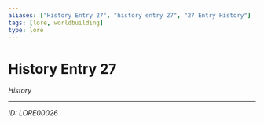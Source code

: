 ```yaml
---
aliases: ["History Entry 27", "history entry 27", "27 Entry History"]
tags: [lore, worldbuilding]
type: lore
---
```


# History Entry 27

*History*

---
*ID: LORE00026*